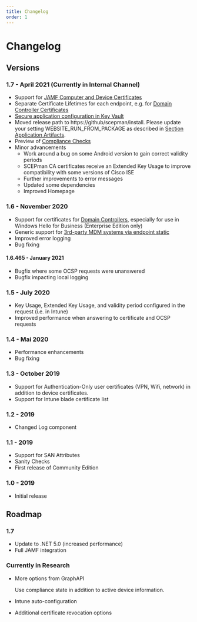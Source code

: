 ```yaml
---
title: Changelog
order: 1
---
```


# Changelog

## Versions

### 1.7 - April 2021 (Currently in Internal Channel)

* Support for [JAMF Computer and Device Certificates](../certificate-deployment/jamf/general.md)
* Separate Certificate Lifetimes for each endpoint, e.g. for [Domain Controller Certificates](../scepman/configuration/optional/application-settings.md#AppConfig-DCValidation-ValidityPeriodDays)
* [Secure application configuration in Key Vault](../scepman/configuration/optional/application-settings.md#Secure-Configuration-in-Azure-Key-Vault)
* Moved release path to https://github/scepman/install. Please update your setting WEBSITE_RUN_FROM_PACKAGE as described in [Section Application Artifacts](../scepman/configuration/optional/application-artifacts.md).
* Preview of [Compliance Checks](../scepman/configuration/optional/application-settings.md#appconfig-intunevalidation-compliancecheck)
* Minor advancements
  - Work around a bug on some Android version to gain correct validity periods
  - SCEPman CA certificates receive an Extended Key Usage to improve compatibility with some versions of Cisco ISE
  - Further improvements to error messages
  - Updated some dependencies
  - Improved Homepage

### 1.6 - November 2020

* Support for certificates for [Domain Controllers](../certificate-deployment/other-1/domain-controller-certificates.md), especially for use in Windows Hello for Business \(Enterprise Edition only\)
* Generic support for [3rd-party MDM systems via endpoint static](../certificate-deployment/other-1/static-certificates.md)
* Improved error logging
* Bug fixing

#### 1.6.465 - January 2021

* Bugfix where some OCSP requests were unanswered
* Bugfix impacting local logging

### 1.5 - July 2020

* Key Usage, Extended Key Usage, and validity period configured in the request \(i.e. in Intune\)
* Improved performance when answering to certificate and OCSP requests

### 1.4 - Mai 2020

* Performance enhancements
* Bug fixing

### 1.3 - October 2019

* Support for Authentication-Only user certificates \(VPN, Wifi, network\) in addition to device certificates.
* Support for Intune blade certificate list

### 1.2 - 2019

* Changed Log component

### 1.1 - 2019

* Support for SAN Attributes
* Sanity Checks
* First release of Community Edition

### 1.0 - 2019

* Initial release

## Roadmap

### 1.7

* Update to .NET 5.0 \(increased performance\)
* Full JAMF integration

### Currently in Research

* More options from GraphAPI

  Use compliance state in addition to active device information.

* Intune auto-configuration
* Additional certificate revocation options

